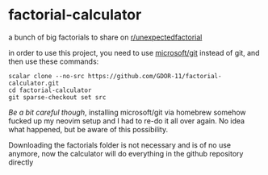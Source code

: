 # factorial-calculator
a bunch of big factorials to share on <a href="https://reddit.com/r/unexpectedfactorial">r/unexpectedfactorial</a>

in order to use this project, you need to use <a href="https://github.com/microsoft/git?tab=readme-ov-file">microsoft/git</a> instead of git, and then use these commands:
```
scalar clone --no-src https://github.com/GDOR-11/factorial-calculator.git
cd factorial-calculator
git sparse-checkout set src
```
*Be a bit careful though*, installing microsoft/git via homebrew somehow fucked up my neovim setup and I had to re-do it all over again. No idea what happened, but be aware of this possibility.

Downloading the factorials folder is not necessary and is of no use anymore, now the calculator will do everything in the github repository directly
